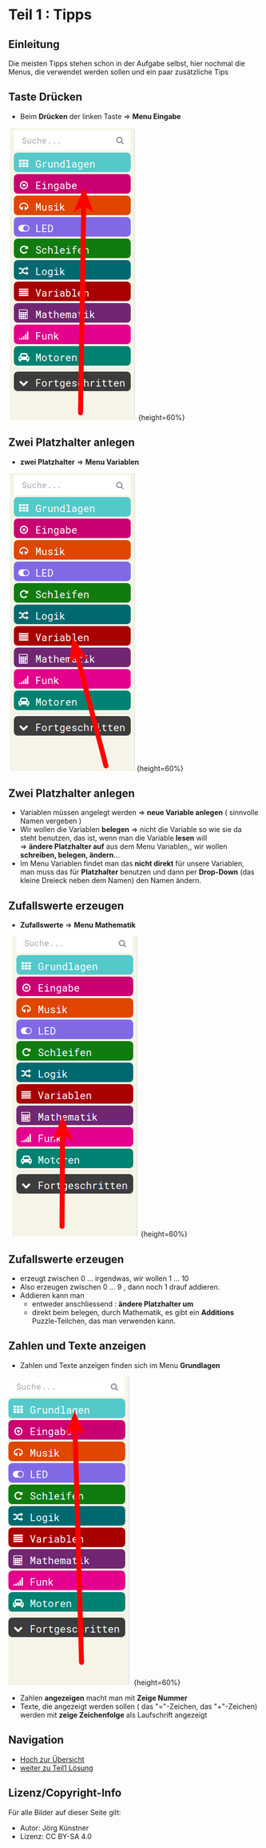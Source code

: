 # Teil 1 : Tipps 

## Einleitung

Die meisten Tipps stehen schon in der Aufgabe selbst, hier nochmal die Menus, die verwendet werden sollen und ein paar zusätzliche Tips

 

##  Taste Drücken

* Beim __Drücken__ der linken Taste => __Menu Eingabe__   

![01_Menu_Eingabe.png](./pics/01_Menu_Eingabe.png){height=60%}


##  Zwei Platzhalter anlegen
*  __zwei Platzhalter__ => __Menu Variablen__  

![03_Menu_Variablen.png](./pics/03_Menu_Variablen.png){height=60%}

##  Zwei Platzhalter anlegen

* Variablen müssen angelegt werden => __neue Variable anlegen__ ( sinnvolle Namen vergeben )
* Wir wollen die Variablen __belegen__ =>  nicht die Variable so wie sie da steht benutzen, das ist, wenn man die Variable __lesen__ will  
=>  __ändere Platzhalter auf__ aus dem Menu Variablen,, wir wollen __schreiben, belegen, ändern__...
* Im Menu Variablen findet man das __nicht direkt__ für unsere Variablen, man muss das für __Platzhalter__ benutzen und dann per __Drop-Down__ (das kleine Dreieck neben dem Namen) den Namen ändern.


##  Zufallswerte erzeugen

*  __Zufallswerte__  => __Menu Mathematik__  

![13_Menu_Mathematik.png](./pics/13_Menu_Mathematik.png){height=60%}

##  Zufallswerte erzeugen

* erzeugt zwischen 0 ... irgendwas, wir wollen 1 ... 10  
* Also erzeugen zwischen 0 ... 9 , dann noch 1 drauf addieren. 
* Addieren kann man 
    * entweder anschliessend : __ändere Platzhalter um__
    * direkt beim belegen, durch Mathematik, es gibt ein __Additions__ Puzzle-Teilchen, das man verwenden kann.


##  Zahlen und Texte anzeigen 

* Zahlen und Texte anzeigen finden sich im Menu __Grundlagen__  

![23_MenuGrundlagen.png](./pics/23_MenuGrundlagen.png){height=60%}

* Zahlen __angezeigen__ macht man mit __Zeige Nummer__
* Texte, die angezeigt werden sollen ( das "="-Zeichen, das "+"-Zeichen) werden mit __zeige Zeichenfolge__ als Laufschrift angezeigt





## Navigation


* [Hoch zur Übersicht](../index.html)  
* [weiter zu Teil1 Lösung](../03_02_Teil1_Loesung/index.html)  



## Lizenz/Copyright-Info
Für alle Bilder auf dieser Seite gilt:

*  Autor: Jörg Künstner
* Lizenz: CC BY-SA 4.0
